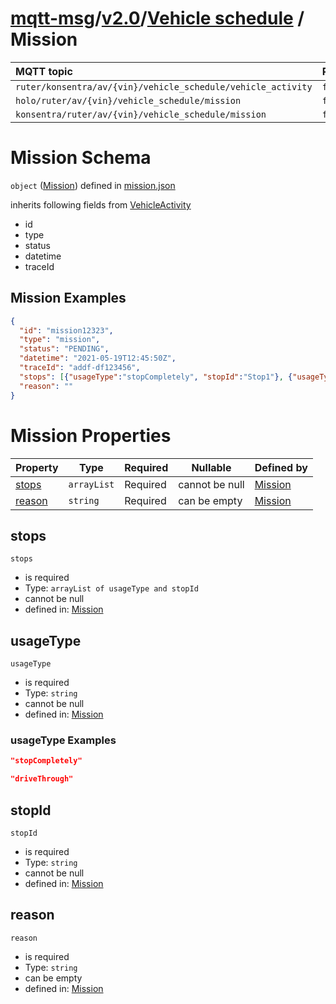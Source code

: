 # [mqtt-msg](../../../README.md)/[v2.0](../../README.md)/[Vehicle schedule](../vehicle-schedule/README.md) / Mission

MQTT topic                                          | Retain      | QoS| Producer   | Consumer
| :------------------------------------------------ |-------------| -------- | -------- | --------
```ruter/konsentra/av/{vin}/vehicle_schedule/vehicle_activity```  | ```false``` | ```2``` | ```Konsentra``` | ```Ruter```
```holo/ruter/av/{vin}/vehicle_schedule/mission```  | ```false``` | ```2``` | ```Ruter``` | ```Holo```
```konsentra/ruter/av/{vin}/vehicle_schedule/mission```  | ```false``` | ```2``` | ```Ruter``` | ```Konsentra```

# Mission Schema

`object` ([Mission](mission.md)) defined in [mission.json](../../schema/vehicle-schedule/mission.json)

inherits following fields from [VehicleActivity](vehicle-activity.md)
- id
- type
- status
- datetime
- traceId


## Mission Examples

```json
{
  "id": "mission12323",
  "type": "mission",
  "status": "PENDING",
  "datetime": "2021-05-19T12:45:50Z",
  "traceId": "addf-df123456",
  "stops": [{"usageType":"stopCompletely", "stopId":"Stop1"}, {"usageType":"driveThrough", "stopId":"Stop2"}],
  "reason": ""
}
```

# Mission Properties

| Property                          | Type      | Required | Nullable       | Defined by                                                                                                   |
| :-------------------------------- | --------- | -------- | -------------- | :----------------------------------------------------------------------------------------------------------- |
| [stops](#stopId) | `arrayList`  | Required | cannot be null | [Mission](mission-properties-stopId.md "\#/properties/stopId#/properties/stopId") |
| [reason](#reason) | `string`  | Required | can be empty | [Mission](mission-properties-reason.md "\#/properties/reason#/properties/reason") |

## stops
`stops`

-   is required
-   Type: `arrayList of usageType and stopId`
-   cannot be null
-   defined in:   [Mission](mission-properties-stops.md "\#/properties/usageType#/properties/stops")

## usageType

`usageType`

-   is required
-   Type: `string`
-   cannot be null
-   defined in:   [Mission](mission-properties-usageType.md "\#/properties/usageType#/properties/usageType") 

### usageType Examples

```json
"stopCompletely"
```
```json
"driveThrough"
```

## stopId

`stopId`

-   is required
-   Type: `string`
-   cannot be null
-   defined in:   [Mission](mission-properties-stopId.md "\#/properties/stopId#/properties/stopId")


## reason

`reason`

-   is required
-   Type: `string`
-   can be empty
-   defined in:   [Mission](mission-properties-reason.md "\#/properties/reason#/properties/reason")